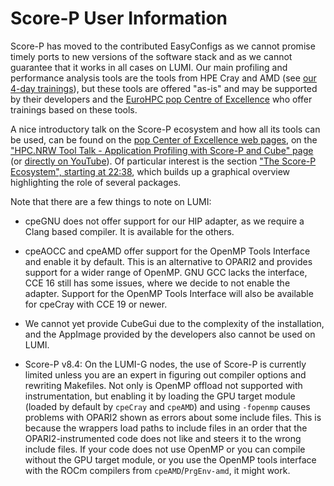 # Score-P User Information

Score-P has moved to the contributed EasyConfigs as we cannot promise timely
ports to new versions of the software stack and as we cannot guarantee that 
it works in all cases on LUMI. Our main profiling and performance analysis
tools are the tools from HPE Cray and AMD 
(see [our 4-day trainings](https://lumi-supercomputer.github.io/comprehensive-latest/)),
but these tools are offered "as-is" and may be supported by their developers
and the [EuroHPC pop Centre of Excellence](https://pop-coe.eu/) who offer trainings
based on these tools.

A nice introductory talk on the Score-P ecosystem and how all its
tools can be used, can be found on the 
[pop Center of Excellence web pages](https://pop-coe.eu/),
on the ["HPC.NRW Tool Talk - Application Profiling with Score-P and Cube" page](https://pop-coe.eu/blog/hpcnrw-tool-talk-application-profiling-with-score-p-and-cube)
(or [directly on YouTube](https://www.youtube.com/watch?list=PLhznUsiowt26GyqmTTO1joujbeSg2_WHK&v=3HtR89L2u9Q)).
Of particular interest is the section 
["The Score-P Ecosystem", starting at 22:38](https://www.youtube.com/watch?v=3HtR89L2u9Q&list=PLhznUsiowt26GyqmTTO1joujbeSg2_WHK&index=3&t=1358s), 
which builds up a graphical overview highlighting the role of several packages.

Note that there are a few things to note on LUMI:



-   cpeGNU does not offer support for our HIP adapter, as we require a Clang based compiler. 
    It is available for the others.

-   cpeAOCC and cpeAMD offer support for the OpenMP Tools Interface and enable it by default. 
    This is an alternative to OPARI2 and provides support for a wider range of OpenMP. 
    GNU GCC lacks the interface, CCE 16 still has some issues, 
    where we decide to not enable the adapter.
    Support for the OpenMP Tools Interface will also be available for cpeCray with CCE 19 or
    newer.

-   We cannot yet provide CubeGui due to the complexity of the installation, and the AppImage
    provided by the developers also cannot be used on LUMI.

-   Score-P v8.4: On the LUMI-G nodes, the use of Score-P is currently limited unless you are an 
    expert in figuring out compiler options and rewriting Makefiles. Not only is OpenMP
    offload not supported with instrumentation, but enabling it by loading the GPU 
    target module (loaded by default by `cpeCray` and `cpeAMD`) and using `-fopenmp`
    causes problems with OPARI2 shown as errors about some include files. This is because
    the wrappers load paths to include files in an order that the OPARI2-instrumented code
    does not like and steers it to the wrong include files. If your code does not use 
    OpenMP or you can compile without the GPU target module, or you use the OpenMP tools 
    interface with the ROCm compilers from `cpeAMD`/`PrgEnv-amd`, it might work.
